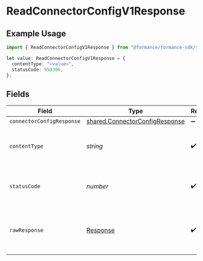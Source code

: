# ReadConnectorConfigV1Response

## Example Usage

```typescript
import { ReadConnectorConfigV1Response } from "@formance/formance-sdk/sdk/models/operations";

let value: ReadConnectorConfigV1Response = {
  contentType: "<value>",
  statusCode: 950306,
};
```

## Fields

| Field                                                                                   | Type                                                                                    | Required                                                                                | Description                                                                             |
| --------------------------------------------------------------------------------------- | --------------------------------------------------------------------------------------- | --------------------------------------------------------------------------------------- | --------------------------------------------------------------------------------------- |
| `connectorConfigResponse`                                                               | [shared.ConnectorConfigResponse](../../../sdk/models/shared/connectorconfigresponse.md) | :heavy_minus_sign:                                                                      | OK                                                                                      |
| `contentType`                                                                           | *string*                                                                                | :heavy_check_mark:                                                                      | HTTP response content type for this operation                                           |
| `statusCode`                                                                            | *number*                                                                                | :heavy_check_mark:                                                                      | HTTP response status code for this operation                                            |
| `rawResponse`                                                                           | [Response](https://developer.mozilla.org/en-US/docs/Web/API/Response)                   | :heavy_check_mark:                                                                      | Raw HTTP response; suitable for custom response parsing                                 |